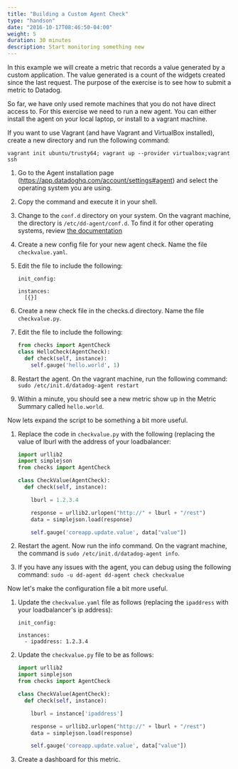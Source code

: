 ```yaml
---
title: "Building a Custom Agent Check"
type: "handson"
date: "2016-10-17T08:46:50-04:00"
weight: 5
duration: 30 minutes
description: Start monitoring something new
---
```


In this example we will create a metric that records a value generated by a custom application. The value generated is a count of the widgets created since the last request. The purpose of the exercise is to see how to submit a metric to Datadog.

So far, we have only used remote machines that you do not have direct access to. For this exercise we need to run a new agent. You can either install the agent on your local laptop, or install to a vagrant machine. 

If you want to use Vagrant (and have Vagrant and VirtualBox installed), create a new directory and run the following command:

```vagrant init ubuntu/trusty64; vagrant up --provider virtualbox;vagrant ssh```


1.  Go to the Agent installation page (https://app.datadoghq.com/account/settings#agent) and select the operating system you are using. 
2.  Copy the command and execute it in your shell.
3.  Change to the `conf.d` directory on your system. On the vagrant machine, the directory is `/etc/dd-agent/conf.d`. To find it for other operating systems, review [the documentation](http://docs.datadoghq.com/guides/agent_checks/#directory)
4.  Create a new config file for your new agent check. Name the file `checkvalue.yaml`.
5.  Edit the file to include the following:

    
        init_config:

        instances:
          [{}]
        

6.  Create a new check file in the checks.d directory. Name the file `checkvalue.py`.
7.  Edit the file to include the following:

    ```python
    from checks import AgentCheck
    class HelloCheck(AgentCheck):
      def check(self, instance):
        self.gauge('hello.world', 1)
    ```

8.  Restart the agent. On the vagrant machine, run the following command: `sudo /etc/init.d/datadog-agent restart`
9.  Within a minute, you should see a new metric show up in the Metric Summary called `hello.world`.

Now lets expand the script to be something a bit more useful.

1.  Replace the code in `checkvalue.py` with the following (replacing the value of lburl with the address of your loadbalancer:

    ```python
    import urllib2
    import simplejson
    from checks import AgentCheck

    class CheckValue(AgentCheck):
      def check(self, instance):

        lburl = 1.2.3.4

        response = urllib2.urlopen("http://" + lburl + "/rest")
        data = simplejson.load(response)

        self.gauge('coreapp.update.value', data["value"])
    ```

2.  Restart the agent. Now run the info command. On the vagrant machine, the command is `sudo /etc/init.d/datadog-agent info`.
3.  If you have any issues with the agent, you can debug using the following command: `sudo -u dd-agent dd-agent check checkvalue`

Now let's make the configuration file a bit more useful. 

1.  Update the `checkvalue.yaml` file as follows (replacing the `ipaddress` with your loadbalancer's ip address):


        
        init_config:

        instances:
          - ipaddress: 1.2.3.4

        

2.  Update the `checkvalue.py` file to be as follows:

    ```python
    import urllib2
    import simplejson
    from checks import AgentCheck

    class CheckValue(AgentCheck):
      def check(self, instance):

        lburl = instance['ipaddress']

        response = urllib2.urlopen("http://" + lburl + "/rest")
        data = simplejson.load(response)

        self.gauge('coreapp.update.value', data["value"])
    ```
3.  Create a dashboard for this metric.
